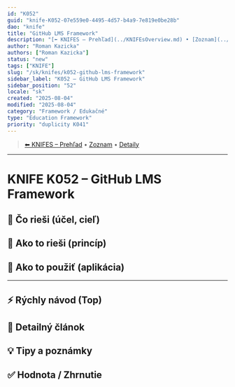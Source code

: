 ```yaml
---
id: "K052"
guid: "knife-K052-07e559e0-4495-4d57-b4a9-7e819e0be28b"
dao: "knife"
title: "GitHub LMS Framework"
description: "[⬅ KNIFES – Prehľad](../KNIFEsOverview.md) • [Zoznam](../KNIFE_Overview_List.md) • [Detaily](../KNIFE_Overview_Details.md)"
author: "Roman Kazicka"
authors: ["Roman Kazicka"]
status: "new"
tags: ["KNIFE"]
slug: "/sk/knifes/k052-github-lms-framework"
sidebar_label: "K052 – GitHub LMS Framework"
sidebar_position: "52"
locale: "sk"
created: "2025-08-04"
modified: "2025-08-04"
category: "Framework / Edukačné"
type: "Education Framework"
priority: "duplicity K041"
---
```

<!-- body:start -->

<!-- nav:knifes -->
> [⬅ KNIFES – Prehľad](../KNIFEsOverview.md) • [Zoznam](../KNIFE_Overview_List.md) • [Detaily](../KNIFE_Overview_Details.md)
---
# KNIFE K052 – GitHub LMS Framework

## 🎯 Čo rieši (účel, cieľ)

## 🧩 Ako to rieši (princíp)

## 🧪 Ako to použiť (aplikácia)

---

## ⚡ Rýchly návod (Top)

## 📜 Detailný článok

## 💡 Tipy a poznámky

## ✅ Hodnota / Zhrnutie
